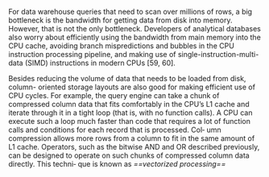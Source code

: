 For data warehouse queries that need to scan over millions of rows, a big bottleneck is the bandwidth for getting data from disk into memory. However, that is not the only bottleneck. Developers of analytical databases also worry about efficiently using the bandwidth from main memory into the CPU cache, avoiding branch mispredictions and bubbles in the CPU instruction processing pipeline, and making use of single-instruction-multi-data (SIMD) instructions in modern CPUs [59, 60].

Besides reducing the volume of data that needs to be loaded from disk, column- oriented storage layouts are also good for making efficient use of CPU cycles. For example, the query engine can take a chunk of compressed column data that fits comfortably in the CPU’s L1 cache and iterate through it in a tight loop (that is, with no function calls). A CPU can execute such a loop much faster than code that requires a lot of function calls and conditions for each record that is processed. Col‐ umn compression allows more rows from a column to fit in the same amount of L1 cache. Operators, such as the bitwise AND and OR described previously, can be designed to operate on such chunks of compressed column data directly. This techni‐ que is known as *==vectorized processing==*